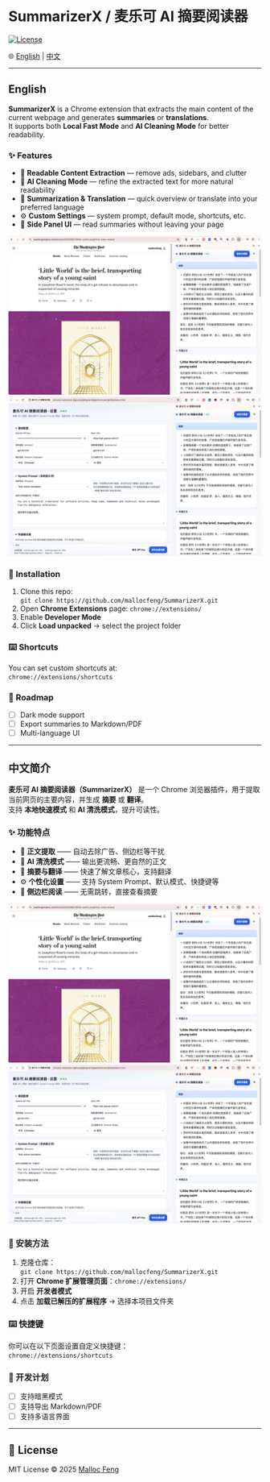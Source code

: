 # SummarizerX / 麦乐可 AI 摘要阅读器

[![License](https://img.shields.io/badge/license-MIT-blue.svg)](LICENSE)

🌐 [English](#english) | [中文](#中文简介)

---

## English

**SummarizerX** is a Chrome extension that extracts the main content of the current webpage and generates **summaries** or **translations**.  
It supports both **Local Fast Mode** and **AI Cleaning Mode** for better readability.

### ✨ Features
- 📰 **Readable Content Extraction** — remove ads, sidebars, and clutter  
- 🤖 **AI Cleaning Mode** — refine the extracted text for more natural readability  
- 📝 **Summarization & Translation** — quick overview or translate into your preferred language  
- ⚙️ **Custom Settings** — system prompt, default mode, shortcuts, etc.  
- 📑 **Side Panel UI** — read summaries without leaving your page  

![SummarizerX Screenshot](images/screenshot.png)
![SummarizerX Screenshot](images/screenshot2.png)

### 🚀 Installation
1. Clone this repo:  
   `git clone https://github.com/mallocfeng/SummarizerX.git`
2. Open **Chrome Extensions** page: `chrome://extensions/`
3. Enable **Developer Mode**
4. Click **Load unpacked** → select the project folder

### ⌨️ Shortcuts
You can set custom shortcuts at:  
`chrome://extensions/shortcuts`

### 📌 Roadmap
- [ ] Dark mode support  
- [ ] Export summaries to Markdown/PDF  
- [ ] Multi-language UI  

---

## 中文简介

**麦乐可 AI 摘要阅读器（SummarizerX）** 是一个 Chrome 浏览器插件，用于提取当前网页的主要内容，并生成 **摘要** 或 **翻译**。  
支持 **本地快速模式** 和 **AI 清洗模式**，提升可读性。

### ✨ 功能特点
- 📰 **正文提取** —— 自动去除广告、侧边栏等干扰  
- 🤖 **AI 清洗模式** —— 输出更流畅、更自然的正文  
- 📝 **摘要与翻译** —— 快速了解文章核心，支持翻译  
- ⚙️ **个性化设置** —— 支持 System Prompt、默认模式、快捷键等  
- 📑 **侧边栏阅读** —— 无需跳转，直接查看摘要  

![软件截图](images/screenshot.png)
![软件截图](images/screenshot2.png)

### 🚀 安装方法
1. 克隆仓库：  
   `git clone https://github.com/mallocfeng/SummarizerX.git`
2. 打开 **Chrome 扩展管理页面**：`chrome://extensions/`
3. 开启 **开发者模式**
4. 点击 **加载已解压的扩展程序** → 选择本项目文件夹

### ⌨️ 快捷键
你可以在以下页面设置自定义快捷键：  
`chrome://extensions/shortcuts`

### 📌 开发计划
- [ ] 支持暗黑模式  
- [ ] 支持导出 Markdown/PDF  
- [ ] 支持多语言界面  

---

## 📜 License
MIT License © 2025 [Malloc Feng](https://github.com/mallocfeng)
